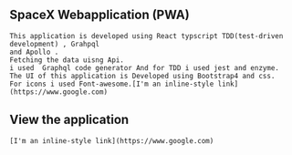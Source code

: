  ## SpaceX Webapplication (PWA)
 
    This application is developed using React typscript TDD(test-driven development) , Grahpql 
    and Apollo .
    Fetching the data uisng Api.
    i used  Graphql code generator And for TDD i used jest and enzyme.
    The UI of this application is Developed using Bootstrap4 and css.
    For icons i used Font-awesome.[I'm an inline-style link](https://www.google.com)
 ## View the application
    [I'm an inline-style link](https://www.google.com)
